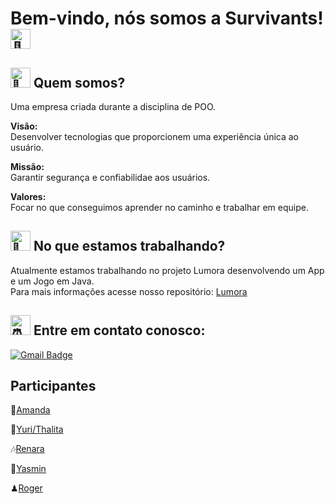 # Bem-vindo, nós somos a Survivants! <img src="https://fonts.gstatic.com/s/e/notoemoji/latest/1f389/512.gif" alt="🎉" width="32" height="32">


## <img src="https://fonts.gstatic.com/s/e/notoemoji/latest/1f304/512.gif" alt="🌄" width="32" height="32"> Quem somos?
Uma empresa criada durante a disciplina de POO.

**Visão:**</br>
Desenvolver tecnologias que proporcionem uma experiência única ao usuário.

**Missão:**</br>
Garantir segurança e confiabilidae aos usuários.
   
**Valores:**</br>
Focar no que conseguimos aprender no caminho e trabalhar em equipe.

## <img src="https://fonts.gstatic.com/s/e/notoemoji/latest/1f3af/512.gif" alt="🎯" width="32" height="32"> No que estamos trabalhando?
Atualmente estamos trabalhando no projeto Lumora desenvolvendo um App e um Jogo em Java.</br>
Para mais informações acesse nosso repositório: [Lumora](https://github.com/Survivantts/Lumora)

## <img src="https://fonts.gstatic.com/s/e/notoemoji/latest/23f0/512.gif" alt="⏰" width="32" height="32"> Entre em contato conosco:
[![Gmail Badge](https://img.shields.io/badge/-survivantts@email.com-006bed?style=flat-square&logo=Gmail&logoColor=white&link=mailto:survivantts@gmail.com)](mailto:survivantts@gmail.com)

## Participantes
🐼[Amanda](https://github.com/AmandaSimao01)</br>

🎨[Yuri/Thalita](https://github.com/YuriThali)</br>

🎶[Renara](https://github.com/Renaras)</br>

🦋[Yasmin](https://github.com/yasmin0liver)</br>

♟[Roger](https://github.com/rogermsarmento)
